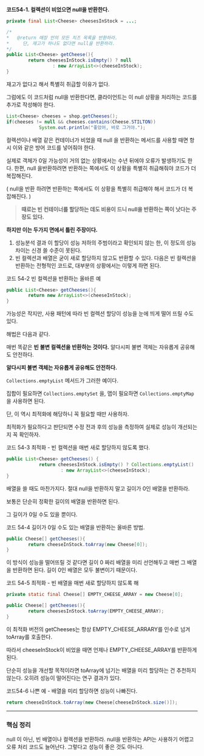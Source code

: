 **코드54-1. 컬렉션이 비었으면 null을 반환한다.** 

```java
private final List<Cheese> cheesesInStock = ...;

/*
*   @return 매장 안의 모든 치즈 목록을 반환하라.
*     단, 재고가 하나도 없다면 null을 반환하라.
*/
public List<Cheese> getCheese(){
		return cheesesInStock.isEmpty() ? null
				 : new ArrayList<>(cheeseInStock);
}
```

재고가 없다고 해서 특별히 취급할 이유가 없다. 

그럼에도 이 코드처럼 null을 반환한다면, 클라이언트는 이 null 상황을 처리하는 코드를 추가로 작성해야 한다. 

```java
List<Cheese> cheeses = shop.getCheeses();
if(cheeses != null && cheeses.contains(Cheese.STILTON))
			System.out.println("좋았어, 바로 그거야.");
```

컬렉션이나 배열 같은 컨테이너가 비었을 때 null 을 반환하는 메서드를 사용할 때면 항시 이와 같은 방어 코드를 넣어줘야 한다. 

실제로 객체가 0일 가능성이 거의 없는 상황에서는 수년 뒤에야 오류가 발생하기도 한다. 한편, null 을반환하려면 반환하는 쪽에서도 이 상황을 특별히 취급해줘야 코드가 더 복잡해진다. 

( null을 반환 하려면 반환하는 쪽에서도 이 상황을 특별히 취급해야 해서 코드가 더 복잡해진다. ) 

> **때로는 빈 컨테이너를 할당하는 데도 비용이 드니 null을 반환하는 쪽이 낫다는 주장도 있다.**
> 

**하지만 이는 두가지 면에서 틀린 주장이다.** 

1. 성능분석 결과 이 할당이 성능 저하의 주범이라고 확인되지 않는 한, 이 정도의 성능 차이는 신경 쓸 수준이 못된다. 
2. 빈 컬렉션과 배열은 굳이 새로 할당하지 않고도 반환할 수 있다. 다음은 빈 컬렉션을 반환하는 전형적인 코드로, 대부분의 상황에서는 이렇게 하면 된다.

코드 54-2 빈 컬렉션을 반환하는 올바른 예

```java
public List<Cheese> getCheeses(){
		return new ArrayList<>(cheeseInStock);
}
```

가능성은 작지만, 사용 패턴에 따라 빈 컬렉션 할당이 성능을 눈에 띄게 떨어 뜨릴 수도 있다. 

해법은 다음과 같다.

매번 똑같은 **빈 불변 컬렉션을 반환하는 것이다.** 알다시피 불변 객체는 자유롭게 공유해도 안전하다. 

**알다시피 불변 객체는 자유롭게 공유해도 안전하다.** 

`Collections.emptyList` 메서드가 그러한 예이다. 

집합이 필요하면 `Collections.emptySet` 을, 맵이 필요하면 `Collections.emptyMap` 을 사용하면 된다. 

단, 이 역시 최적화에 해당하니 꼭 필요할 때만 사용하자. 

최적화가 필요하다고 판단되면 수정 전과 후의 성능을 측정하여 실제로 성능이 개선되는지 꼭 확인하자. 

코드 54-3 최적화 - 빈 컬렉션을 매번 새로 할당하지 않도록 했다. 

```java
public List<Cheese> getCheeses() { 
			return cheesesInStock.isEmpty() ? Collections.emptyList()
					: new ArrayList<>(cheeseInStock);
}
```

배열을 쓸 때도 마찬가지다. 절대 null을 반환하지 말고 길이가 0인 배열을 반환하라. 

보통은 단순히 정확한 길이의 배열을 반환하면 된다. 

그 길이가 0일 수도 있을 뿐이다. 

코드 54-4 길이가 0일 수도 있는 배열을 반환하는 올바른 방법. 

```java
public Cheese[] getCheeses(){
		return cheeseInStock.toArray(new Cheese[0]);
}
```

이 방식이 성능을 떨어뜨릴 것 같다면 길이 0 짜리 배열을 미리 선언해두고 매번 그 배열을 반환하면 된다.  길이 0인 배열은 모두 불변이기 때문이다. 

코드 54-5 최적화 - 빈 배열을 매번 새로 할당하지 않도록 해

```java
private static final Cheese[] EMPTY_CHEESE_ARRAY = new Cheese[0];

public Cheese[] getCheeses(){
		return cheesesInStock.toArray(EMPTY_CHEESE_ARRAY);
}

```

이 최적화 버전의 getCheeses는 항상 EMPTY_CHEESE_ARRARY를 인수로 넘겨 toArray를 호출한다. 

따라서 cheeseInStock이 비었을 때면 언제나 EMPTY_CHEESE_ARRAY를 반환하게 된다. 

단순히 성능을 개선할 목적이라면 toArray에 넘기는 배열을 미리 할당하는 건 추천하지 않는다.  오히려 성능이 떨어진다는 연구 결과가 있다. 

코드54-6 나쁜 예 - 배열을 미리 할당하면 성능이 나빠진다. 

```java
return cheeseInStock.toArray(new Cheese[cheeseInStock.size()]);
```

---

### 핵심 정리

null 이 아닌, 빈 배열이나 컬렉션을 반환하라. null을 반환하는 API는 사용하기 어렵고 오류 처리 코드도 늘어난다. 그렇다고 성능이 좋은 것도 아니다.